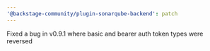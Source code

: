 ```yaml
---
'@backstage-community/plugin-sonarqube-backend': patch
---
```


Fixed a bug in v0.9.1 where basic and bearer auth token types were reversed
